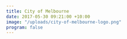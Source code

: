 ```yaml
---
title: City of Melbourne
date: 2017-05-30 09:21:00 +10:00
image: "/uploads/city-of-melbourne-logo.png"
program: false
---
```


